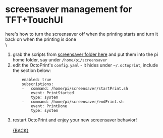 # screensaver management for TFT+TouchUI
here's how to turn the screensaver off when the printing starts and turn it back on when the printing is done\
\
1. grab the scripts from [screensaver folder here](https://github.com/HexNumbers/OctoPrint/tree/master/screensaver) and put them into the pi home folder, say under `/home/pi/screensaver`
2. edit the OctoPrint's `config.yaml` - it hides under `~/.octoprint`, include the section below:
    ```events:
        enabled: true
        subscriptions:
        -   command: /home/pi/screensaver/startPrint.sh
            event: PrintStarted
            type: system
        -   command: /home/pi/screensaver/endPrint.sh
            event: PrintDone
            type: system
    ```
3. restart OctoPrint and enjoy your new screensaver behavior!
\
\
[{BACK}](https://hexnumbers.github.io/OctoPrint/)